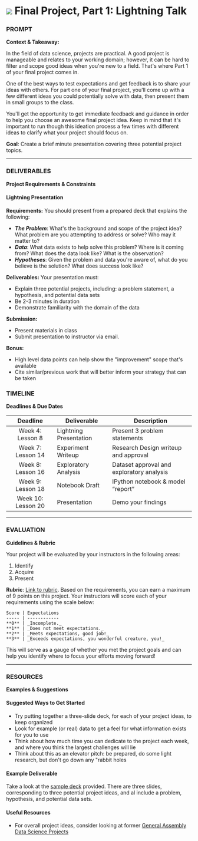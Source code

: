 # ![](https://ga-dash.s3.amazonaws.com/production/assets/logo-9f88ae6c9c3871690e33280fcf557f33.png) Final Project, Part 1: Lightning Talk


### PROMPT
**Context & Takeaway:**

In the field of data science, projects are practical. A good project is manageable and relates to your working domain; however, it can be hard to filter and scope good ideas when you're new to a field. That's where Part 1 of your final project comes in. 

One of the best ways to test expectations and get feedback is to share your ideas with others. For part one of your final project, you'll come up with a few different ideas you could potentially solve with data, then present them in small groups to the class.

You'll get the opportunity to get immediate feedback and guidance in order to help you choose an awesome final project idea. Keep in mind that it's important to run though this ideation process a few times with different ideas to clarify what your project should focus on. 

**Goal**: Create a brief minute presentation covering three potential project topics.

---

### DELIVERABLES
**Project Requirements & Constraints**

#### Lightning Presentation
**Requirements:** You should present from a prepared deck that explains the following:

* ___The Problem___: What's the background and scope of the project idea? What problem are you attempting to address or solve? Who may it matter to?
* ___Data___: What data exists to help solve this problem? Where is it coming from? What does the data look like? What is the observation?
* ___Hypotheses___: Given the problem and data you're aware of, what do you believe is the solution? What does success look like?

**Deliverables:** Your presentation must:
* Explain three potential projects, including: a problem statement, a hypothesis, and potential data sets
* Be 2-3 minutes in duration
* Demonstrate familiarity with the domain of the data

**Submission:**	
* Present materials in class
* Submit presentation to instructor via email.

**Bonus:**
- High level data points can help show the "improvement" scope that's available
- Cite similar/previous work that will better inform your strategy that can be taken

### TIMELINE
**Deadlines & Due Dates**

| Deadline | Deliverable| Description |
|:-:|---|---|
| Week 4: Lesson 8 | Lightning Presentation  | Present 3 problem statements   |
| Week 7: Lesson 14 | Experiment Writeup  |  Research Design writeup and approval  |
| Week 8: Lesson 16 | Exploratory Analysis  | Dataset approval and exploratory analysis   |
| Week 9: Lesson 18 | Notebook Draft  |  IPython notebook & model “report”  |
| Week 10: Lesson 20 | Presentation  | Demo your findings   |

---

### EVALUATION
**Guidelines & Rubric** 

Your project will be evaluated by your instructors in the following areas:

1. Identify
2. Acquire
3. Present

**Rubric**: [Link to rubric](#). Based on the requirements, you can earn a maximum of 9 points on this project. Your instructors will score each of your requirements using the scale below:

    Score | Expectations
    ----- | ------------
    **0** | _Incomplete._
    **1** | _Does not meet expectations._
    **2** | _Meets expectations, good job!_
    **3** | _Exceeds expectations, you wonderful creature, you!_

 This will serve as a gauge of whether you met the project goals and can help you identify where to focus your efforts moving forward!

---
### RESOURCES
**Examples & Suggestions**

#### Suggested Ways to Get Started
- Try putting together a three-slide deck, for each of your project ideas, to keep organized
- Look for example (or real) data to get a feel for what information exists for you to use
- Think about how much time you can dedicate to the project each week, and where you think the largest challenges will lie
- Think about this as an elevator pitch: be prepared, do some light research, but don't go down any "rabbit holes

#### Example Deliverable
Take a look at the [sample deck](#) provided.  There are three slides, corresponding to three potential project ideas, and al include a problem, hypothesis, and potential data sets.

#### Useful Resources
- For overall project ideas, consider looking at former [General Assembly Data Science Projects](https://gallery.generalassemb.ly/DS?metro=)
